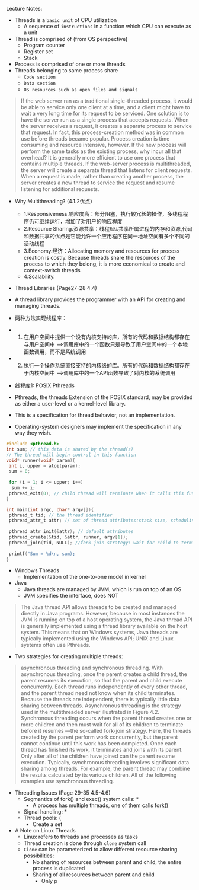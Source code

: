 Lecture Notes:
* Threads is a `basic unit` of CPU utilization
  * A sequence of `instructions` in a function which CPU can execute as a unit
* Thread is comprised of (from OS perspective)
  * Program counter
  * Register set
  * Stack
* Process is comprised of one or more threads
* Threads belonging to same process share
  * `Code section`
  * `Data section`
  * `OS resources such as open files and signals`
> If the web server ran as a traditional single-threaded process, it would be able to service only one client at a time, and a client might have to wait a very long time for its request to be serviced. 
> One solution is to have the server run as a single process that accepts requests. When the server receives a request, it creates a separate process to service that request. In fact, this process-creation method was in common use before threads became popular. Process creation is time consuming and resource intensive, however. If the new process will perform the same tasks as the existing process, why incur all that overhead? It is generally more efficient to use one process that contains multiple threads. If the web-server process is multithreaded, the server will create a separate thread that listens for client requests. When a request is made, rather than creating another process, the server creates a new thread to service the request and resume listening for additional requests. 

* Why Multithreading? (4.1.2优点）
  * 1.Responsiveness.响应度高：部分阻塞，执行较冗长的操作，多线程程序仍可继续运行，增加了对用户的响应程度
  * 2.Resource Sharing.资源共享：线程`默认`共享所属进程的内存和资源,代码和数据共享的优点是它能允许一个应用程序在同一地址空间有多个不同的活动线程
  * 3.Economy.经济：Allocating memory and resources for process creation is costly. Because threads share the resources of the process to which they belong, it is more economical to create and context-switch threads
  * 4.Scalability. 


* Thread Libraries (Page27-28 4.4)
 * A thread library provides the programmer with an API for creating and managing threads.
 * 两种方法实现线程库：
  * 1. 在用户空间中提供一个没有内核支持的库，所有的代码和数据结构都存在与用户空间中 ==>调用库中的一个函数只是导致了用户空间中的一个本地函数调用，而不是系统调用
  * 2. 执行一个操作系统直接支持的内核级的库。所有的代码和数据结构都存在于内核空间中 -->调用库中的一个API函数导致了对内核的系统调用
 * 线程库1: POSIX Pthreads
  * Pthreads, the threads Extension of the POSIX standard, may be provided as either a user-level or a kernel-level library.
  * This is a specification for thread behavior, not an implementation.
  * Operating-system designers may implement the specification in any way they wish.
 ```C
 #include <pthread.h>
 int sum; // this data is shared by the thread(s)
 // The thread will begin control in this function
 void* runner(void* param){
  int i, upper = atoi(param);
  sum = 0;
  
  for (i = 1; i <= upper; i++)
   sum += i;
  pthread_exit(0); // child thread will terminate when it calls this function and be returned
 }
 
 int main(int argc, char* argv[]){
  pthread_t tid; // the thread identifier
  pthread_attr_t attr; // set of thread attributes:stack size, scheduling info...
  
  pthread_attr_init(&attr); // default attributes
  pthread_create(&tid, &attr, runner, argv[1]);
  pthread_join(tid, NULL); //fork-join strategy: wait for child to terminate by calling this function.
  
  printf("Sum = %d\n, sum);
 }
 ```
 
 * Windows Threads
   * Implementation of the one-to-one model in kernel
 * Java
   * Java threads are managed by JVM, which is run on top of an OS
   * JVM specifies the interface, does NOT 
  >The Java thread API allows threads to be created and managed directly in Java programs. However, because in most instances the JVM is running on top of a host operating system, the Java thread API is generally implemented using a thread library available on the host system. This means that on Windows systems, Java threads are typically implemented using the Windows API; UNIX and Linux systems often use Pthreads.
* Two strategies for creating multiple threads:
> asynchronous threading and synchronous threading. With asynchronous threading, once the parent creates a child thread, the parent resumes its execution, so that the parent and child execute concurrently. Each thread runs independently of every other thread, and the parent thread need not know when its child terminates. Because the threads are independent, there is typically little data sharing between threads. Asynchronous threading is the strategy used in the multithreaded server illustrated in Figure 4.2.
>Synchronous threading occurs when the parent thread creates one or more children and then must wait for all of its children to terminate before it resumes —the so-called fork-join strategy. Here, the threads created by the parent perform work concurrently, but the parent cannot continue until this work has been completed. Once each thread has finished its work, it terminates and joins with its parent. Only after all of the children have joined can the parent resume execution. Typically, synchronous threading involves significant data sharing among threads. For example, the parent thread may combine the results calculated by its various children. All of the following examples use synchronous threading.
 
* Threading Issues (Page 29-35 4.5-4.6)
  * Segmantics of fork() and exec() system calls:
    * 
    * A process has multiple threads, one of them calls fork()
  * Signal handling:
    * 
  * Thread pools: (
    * Create a set 
* A Note on Linux Threads
  * Linux refers to threads and processes as tasks
  * Thread creation is done through `clone` system call
  * `Clone` can be parameterized to allow different resource sharing possibilities:
    * No sharing of resources between parent and child, the entire process is duplicated
    * Sharing of all resources between parent and child
      * Only p
